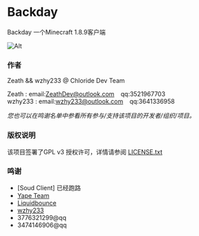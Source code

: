 # Backday

Backday 一个Minecraft 1.8.9客户端

![Alt](https://repobeats.axiom.co/api/embed/0bea553c66b2b2f63c57d9ff9b214d0c449a34e8.svg "Repobeats analytics image")

### 作者

Zeath && wzhy233 @ Chloride Dev Team

Zeath : email:ZeathDev@outlook.com  &ensp; qq:3521967703    
wzhy233 : email:wzhy233@outlook.com &ensp; qq:3641336958


 *您也可以在鸣谢名单中参看所有参与/支持该项目的开发者/组织/项目。*

### 版权说明

该项目签署了GPL v3 授权许可，详情请参阅 [LICENSE.txt](https://github.com/chloride-dev/Backday/blob/master/LICENSE.txt)

### 鸣谢

- [Soud Client] 已经跑路
- [Yape Team](https://github.com/yapeteam)
- [Liquidbounce](https://liquidbounce.net)
- [wzhy233](https://github.com/wzhy233)
- 3776321299@qq
- 3474146906@qq
